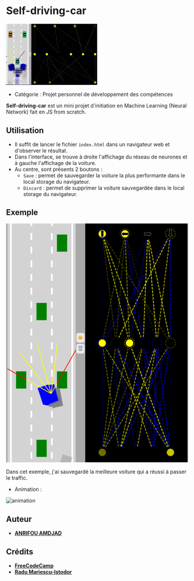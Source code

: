 # Self-driving-car

<img src="./data/logo.png" width="250" alt="logo-project">

* Catégorie : Projet personnel de développement des compétences

**Self-driving-car** est un mini projet d'initiation en Machine Learning (Neural Network) fait en JS from scratch.

## Utilisation

* Il suffit de lancer le fichier `index.html` dans un navigateur web et d'observer le résultat. 
* Dans l'interface, se trouve à droite l'affichage du réseau de neurones et à gauche l'affichage de la voiture.
* Au centre, sont présents 2 boutons :
  * `Save` : permet de sauvegarder la voiture la plus performante dans le local storage du navigateur.
  * `Discard` : permet de supprimer la voiture sauvegardée dans le local storage du navigateur.

## Exemple

<img src="./data/frame.png" width="500" alt="exemple">

Dans cet exemple, j'ai sauvegardé la meilleure voiture qui a réussi à passer le traffic.

* Animation :

<img src="./data/simulation.gif" width="500" alt="animation">

## Auteur

* **[ANRIFOU AMDJAD](https://github.com/Maxiwere45)**

## Crédits

* **[FreeCodeCamp](https://www.freecodecamp.org/)**
* **[Radu Mariescu-Istodor](https://github.com/gniziemazity)**
